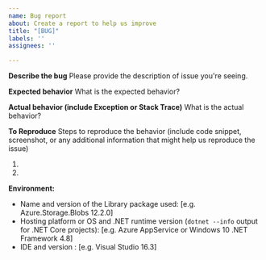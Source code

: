 ```yaml
---
name: Bug report
about: Create a report to help us improve
title: "[BUG]"
labels: ''
assignees: ''

---
```


**Describe the bug**
Please provide the description of issue you're seeing.

**Expected behavior**
What is the expected behavior?

**Actual behavior (include Exception or Stack Trace)**
What is the actual behavior?

**To Reproduce**
Steps to reproduce the behavior (include code snippet, screenshot, or any additional information that might help us reproduce the issue)

1.
2.

**Environment:**
 - Name and version of the Library package used: [e.g. Azure.Storage.Blobs 12.2.0] 
 - Hosting platform or OS and .NET runtime version (`dotnet --info` output for .NET Core projects): [e.g. Azure AppService or Windows 10 .NET Framework 4.8]
 - IDE and version : [e.g. Visual Studio 16.3]
